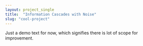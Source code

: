 ```yaml
---
layout: project_single
title:  "Information Cascades with Noise"
slug: "cool-project"
---
```

Just a demo text for now, which signifies there is lot of scope for improvement.